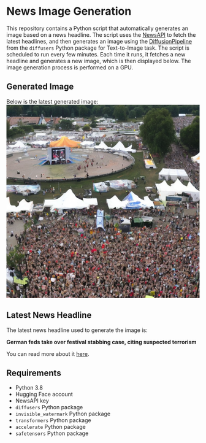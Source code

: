 # News Image Generation
This repository contains a Python script that automatically generates an image based on a news headline. The script uses the [NewsAPI](https://newsapi.org/) to fetch the latest headlines, and then generates an image using the [DiffusionPipeline](https://github.com/huggingface/diffusers) from the `diffusers` Python package for Text-to-Image task.
The script is scheduled to run every few minutes. Each time it runs, it fetches a new headline and generates a new image, which is then displayed below. The image generation process is performed on a GPU.

## Generated Image
Below is the latest generated image:
![Generated Image](image.png)

## Latest News Headline
The latest news headline used to generate the image is:

**German feds take over festival stabbing case, citing suspected terrorism**

You can read more about it [here](https://news.google.com/rss/articles/CBMiqAFBVV95cUxQbXNDSlRjamQ1bWI0aEJUN20tZWEwbEhUVTB2MGtXRV82czBTakFuUVNWZjBWajIxTS1BWkZURnhRbGs3bXE4Q2VNY2dkbmdIMXFYekN6Rk9lQmpRTG4tcUVqWXk1TkdkTUR5UUJiRk1EaHIzMnRtUFFDNHNxODY1UnpLdHRvWW1KYkZBVXBOQnpURHlybzZCazV1NXozeDg3Yng4VTc0emo?oc=5).

## Requirements
- Python 3.8
- Hugging Face account
- NewsAPI key
- `diffusers` Python package
- `invisible_watermark` Python package
- `transformers` Python package
- `accelerate` Python package
- `safetensors` Python package
